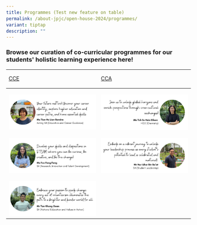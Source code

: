 ```yaml
---
title: Programmes (Test new feature on table)
permalink: /about-jpjc/open-house-2024/programmes/
variant: tiptap
description: ""
---
```

<h3>Browse our curation of co-curricular programmes for our students' holistic learning experience here!</h3><table><tbody><tr><td rowspan="1" colspan="1"><p><a href="https://www.jpjc.moe.edu.sg/jpjc-experience/co-curriculum/cce/" rel="noopener noreferrer nofollow" target="_blank">CCE</a></p><p></p></td><td rowspan="1" colspan="1"><p><a href="https://www.jpjc.moe.edu.sg/jpjc-experience/co-curriculum/talent-n-leadership-development-programme/co-curricular-activities/" rel="noopener noreferrer nofollow" target="_blank">CCA</a></p><p></p></td></tr><tr><th rowspan="1" colspan="1"><p></p><div class="isomer-image-wrapper"><img height="auto" width="100%" alt="" src="/images/Open house 2024/Programmes/3_ECG.png"></div></th><th rowspan="1" colspan="1"><p></p><div class="isomer-image-wrapper"><img height="auto" width="100%" alt="" src="/images/Open house 2024/Programmes/4_Internalisation.png"></div></th></tr><tr><td rowspan="1" colspan="1"><p></p><div class="isomer-image-wrapper"><img height="auto" width="100%" alt="" src="/images/Open house 2024/Programmes/5_STEAM.png"></div></td><td rowspan="1" colspan="1"><p></p><div class="isomer-image-wrapper"><img height="auto" width="100%" alt="" src="/images/Open house 2024/Programmes/6_Student_Leadership.png"></div></td></tr><tr><td rowspan="1" colspan="1"><p></p><div class="isomer-image-wrapper"><img height="auto" width="100%" alt="" src="/images/Open house 2024/Programmes/7_VIA.png"></div></td><td rowspan="1" colspan="1"><p></p></td></tr></tbody></table><p></p><p></p><p></p><p></p><p></p><p></p>